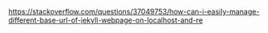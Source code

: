 https://stackoverflow.com/questions/37049753/how-can-i-easily-manage-different-base-url-of-jekyll-webpage-on-localhost-and-re